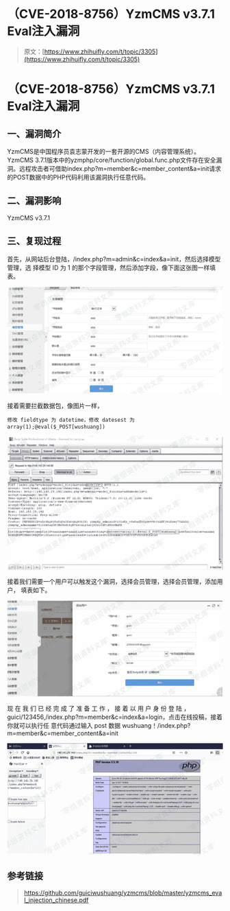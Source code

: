 # （CVE-2018-8756）YzmCMS v3.7.1 Eval注入漏洞

> 原文：[https://www.zhihuifly.com/t/topic/3305](https://www.zhihuifly.com/t/topic/3305)

# （CVE-2018-8756）YzmCMS v3.7.1 Eval注入漏洞

## 一、漏洞简介

YzmCMS是中国程序员袁志蒙开发的一套开源的CMS（内容管理系统）。 YzmCMS 3.7.1版本中的yzmphp/core/function/global.func.php文件存在安全漏洞。远程攻击者可借助index.php?m=member&c=member_content&a=init请求的POST数据中的PHP代码利用该漏洞执行任意代码。

## 二、漏洞影响

YzmCMS v3.7.1

## 三、复现过程

首先，从网站后台登陆，/index.php?m=admin&c=index&a=init，然后选择模型管理，选 择模型 ID 为 1 的那个字段管理，然后添加字段，像下面这张图一样填表。

![image](img/90e2cfb2d2e8c601b462fd128d45efe0.png)

接着需要拦截数据包，像图片一样，

```
修改 fieldtype 为 datetime，修改 datesest 为 array(1);@eval($_POST[wushuang]) 
```

![image](img/207b7c3251a6970bc6bdc4f23e013ab2.png)

接着我们需要一个用户可以触发这个漏洞，选择会员管理，选择会员管理，添加用户， 填表如下。

![image](img/d188b2518b2e19cc0e1eefe053194dfc.png)

现 在 我 们 已 经 完 成 了 准 备 工 作 ， 接 着 以 用 户 身 份 登 陆 ， guici/123456,/index.php?m=member&c=index&a=login，点击在线投稿，接着你就可以执行任 意代码通过输入 post 数据 wushuang！/index.php?m=member&c=member_content&a=init

![image](img/ff22efcae1c97fc09513fe6f6ce1dc57.png)

## 参考链接

> https://github.com/guiciwushuang/yzmcms/blob/master/yzmcms_eval_injection_chinese.pdf